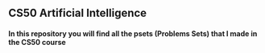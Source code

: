 ## CS50 Artificial Intelligence

#### In this repository you will find all the psets (Problems Sets) that I made in the CS50 course

